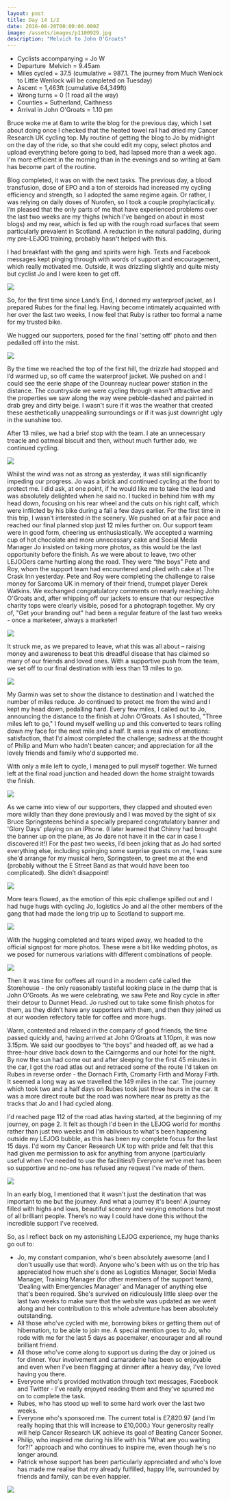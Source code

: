 ```yaml
---
layout: post
title: Day 14 1/2
date: 2016-08-20T00:00:00.000Z
image: /assets/images/p1100929.jpg
description: "Melvich to John O'Groats"
---
```



* Cyclists accompanying = Jo W&nbsp;
* Departure &nbsp;Melvich = 9.45am
* Miles cycled = 37.5 (cumulative = 987.1. The journey from Much Wenlock to Little Wenlock will be completed on Tuesday)
* Ascent = 1,463ft (cumulative 64,349ft)
* Wrong turns = 0 (1 road all the way)&nbsp;
* Counties = Sutherland, Caithness
* Arrival in John O'Groats = 1.10 pm


Bruce woke me at 6am to write the blog for the previous day, which I set about doing once I checked that the heated towel rail had dried my Cancer Research UK cycling top. My routine of getting the blog to Jo by midnight on the day of the ride, so that she could edit my copy, select photos and upload everything before going to bed, had lapsed more than a week ago. I'm more efficient in the morning than in the evenings and so writing at 6am has become part of the routine.&nbsp;

Blog completed, it was on with the next tasks. The previous day, a blood transfusion, dose of EPO and a ton of steroids had increased my cycling efficiency and strength, so I adopted the same regime again. Or rather, I was relying on daily doses of Nurofen, so I took a couple prophylactically. I’m pleased that the only parts of me that have experienced problems over the last two weeks are my thighs (which I've banged on about in most blogs) and my rear, which is fed up with the rough road surfaces that seem particularly prevalent in Scotland. A reduction in the natural padding, during my pre-LEJOG training, probably hasn't helped with this.&nbsp;

I had breakfast with the gang and spirits were high. Texts and Facebook messages kept pinging through with words of support and encouragement, which really motivated me. Outside, it was drizzling slightly and quite misty but cyclist Jo and I were keen to get off.

![](/uploads/versions/img-0658---x----1280-960x---.jpg)

So, for the first time since Land’s End, I donned my waterproof jacket, as I prepared Rubes for the final leg. Having become intimately acquainted with her over the last two weeks, I now feel that Ruby is rather too formal a name for my trusted bike.

We hugged our supporters, posed for the final 'setting off' photo and then pedalled off into the mist.

![](/uploads/versions/the-off---x----1280-960x---.jpg)

By the time we reached the top of the first hill, the drizzle had stopped and I’d warmed up, so off came the waterproof jacket. We pushed on and I could see the eerie shape of the Dounreay nuclear power station in the distance. The countryside we were cycling through wasn't attractive and the properties we saw along the way were pebble-dashed and painted in drab grey and dirty beige. I wasn't sure if it was the weather that created these aesthetically unappealing surroundings or if it was just downright ugly in the sunshine too.&nbsp;

After 13 miles, we had a brief stop with the team. I ate an unnecessary treacle and oatmeal biscuit and then, without much further ado, we continued cycling.

![](/uploads/versions/sue--linda---x----1280-960x---.jpg)

Whilst the wind was not as strong as yesterday, it was still significantly impeding our progress. Jo was a brick and continued cycling at the front to protect me. I did ask, at one point, if he would like me to take the lead and was absolutely delighted when he said no. I tucked in behind him with my head down, focusing on his rear wheel and the cuts on his right calf, which were inflicted by his bike during a fall a few days earlier. For the first time in this trip, I wasn't interested in the scenery. We pushed on at a fair pace and reached our final planned stop just 12 miles further on. Our support team were in good form, cheering us enthusiastically. We accepted a warming cup of hot chocolate and more unnecessary cake and Social Media Manager Jo insisted on taking more photos, as this would be the last opportunity before the finish. As we were about to leave, two other LEJOGers came hurtling along the road. They were “the boys” Pete and Roy, whom the support team had encountered and plied with cake at The Crask Inn yesterday. Pete and Roy were completing the challenge to raise money for Sarcoma UK in memory of their friend, trumpet player Derek Watkins. We exchanged congratulatory comments on nearly reaching John O'Groats and, after whipping off our jackets to ensure that our respective charity tops were clearly visible, posed for a photograph together. My cry of, "Get your branding out" had been a regular feature of the last two weeks - once a marketeer, always a marketer!

![](/uploads/versions/the-boys---x----1280-959x---.jpg)

It struck me, as we prepared to leave, what this was all about – raising money and awareness to beat this dreadful disease that has claimed so many of our friends and loved ones. With a supportive push from the team, we set off to our final destination with less than 13 miles to go.

![](/uploads/versions/fighting-cancer---x----1280-960x---.jpg)

My Garmin was set to show the distance to destination and I watched the number of miles reduce. Jo continued to protect me from the wind and I kept my head down, pedalling hard. Every few miles, I called out to Jo, announcing the distance to the finish at John O’Groats. As I shouted, "Three miles left to go," I found myself welling up and this converted to tears rolling down my face for the next mile and a half. It was a real mix of emotions: satisfaction, that I'd almost completed the challenge; sadness at the thought of Philip and Mum who hadn't beaten cancer; and appreciation for all the lovely friends and family who'd supported me.&nbsp;

With only a mile left to cycle, I managed to pull myself together. We turned left at the final road junction and headed down the home straight towards the finish.

![](/uploads/versions/sue-finishing---x----1280-960x---.jpg)

As we came into view of our supporters, they clapped and shouted even more wildly than they done previously and I was moved by the sight of six Bruce Springsteens behind a specially prepared congratulatory banner and 'Glory Days' playing on an iPhone. (I later learned that Chinny had brought the banner up on the plane, as Jo dare not have it in the car in case I discovered it!) For the past two weeks, I’d been joking that as Jo had sorted everything else, including springing some surprise guests on me, I was sure she'd arrange for my musical hero, Springsteen, to greet me at the end (probably without the E Street Band as that would have been too complicated). She didn’t disappoint!

![](/uploads/versions/bruces-waiting---x----1280-916x---.jpg)

More tears flowed, as the emotion of this epic challenge spilled out and I had huge hugs with cycling Jo, logistics Jo and all the other members of the gang that had made the long trip up to Scotland to support me.

![](/uploads/versions/sue--jo---x----960-1280x---.jpg)

With the hugging completed and tears wiped away, we headed to the official signpost for more photos. These were a bit like wedding photos, as we posed for numerous variations with different combinations of people.

![](/uploads/versions/john-ogroats-group---x----1280-960x---.jpg)

Then it was time for coffees all round in a modern caf&eacute; called the Storehouse - the only reasonably tasteful looking place in the dump that is John O'Groats. As we were celebrating, we saw Pete and Roy cycle in after their detour to Dunnet Head. Jo rushed out to take some finish photos for them, as they didn’t have any supporters with them, and then they joined us at our wooden refectory table for coffee and more hugs.

Warm, contented and relaxed in the company of good friends, the time passed quickly and, having arrived at John O’Groats at 1.10pm, it was now 3.15pm. We said our goodbyes to “the boys” and headed off, as we had a three-hour drive back down to the Cairngorms and our hotel for the night. By now the sun had come out and after sleeping for the first 45 minutes in the car, I got the road atlas out and retraced some of the route I'd taken on Rubes in reverse order - the Dornach Firth, Cromarty Firth and Moray Firth. It seemed a long way as we travelled the 149 miles in the car. The journey which took two and a half days on Rubes took just three hours in the car. It was a more direct route but the road was nowhere near as pretty as the tracks that Jo and I had cycled along.

I'd reached page 112 of the road atlas having started, at the beginning of my journey, on page 2. It felt as though I'd been in the LEJOG world for months rather than just two weeks and I'm oblivious to what's been happening outside my LEJOG bubble, as this has been my complete focus for the last 15 days. I'd worn my Cancer Research UK top with pride and felt that this had given me permission to ask for anything from anyone (particularly useful when I’ve needed to use the facilities!) Everyone we’ve met has been so supportive and no-one has refused any request I've made of them.&nbsp;

![](/uploads/versions/img-0652---x----960-1280x---.jpg)

In an early blog, I mentioned that it wasn't just the destination that was important to me but the journey. And what a journey it's been! A journey filled with highs and lows, beautiful scenery and varying emotions but most of all brilliant people. There’s no way I could have done this without the incredible support I've received.

So, as I reflect back on my astonishing LEJOG experience, my huge thanks go out to:

* Jo, my constant companion, who's been absolutely awesome (and I don't usually use that word). Anyone who's been with us on the trip has appreciated how much she's done as Logistics Manager, Social Media Manager, Training Manager (for other members of the support team), 'Dealing with Emergencies Manager' and Manager of anything else that's been required. She's survived on ridiculously little sleep over the last two weeks to make sure that the website was updated as we went along and her contribution to this whole adventure has been absolutely outstanding.&nbsp;
* All those who've cycled with me, borrowing bikes or getting them out of hibernation, to be able to join me. A special mention goes to Jo, who rode with me for the last 5 days as pacemaker, encourager and all round brilliant friend.
* All those who've come along to support us during the day or joined us for dinner. Your involvement and camaraderie has been so enjoyable and even when I've been flagging at dinner after a heavy day, I've loved having you there.
* Everyone who's provided motivation through text messages, Facebook and Twitter - I've really enjoyed reading them and they've spurred me on to complete the task.
* Rubes, who has stood up well to some hard work over the last two weeks.
* Everyone who's sponsored me. The current total is &pound;7,820.97 (and I’m really hoping that this will increase to &pound;10,000.) Your generosity really will help Cancer Research UK achieve its goal of Beating Cancer Sooner.
* Philip, who inspired me during his life with his "What are you waiting for?!" approach and who continues to inspire me, even though he's no longer around.
* Patrick whose support has been particularly appreciated and who's love has made me realise that my already fulfilled, happy life, surrounded by friends and family, can be even happier.


![](/uploads/versions/sue--patrick---x----960-1280x---.jpg)

&nbsp;